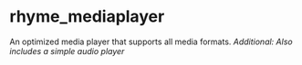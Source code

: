 # rhyme_mediaplayer
An optimized media player that supports all media formats. *Additional: Also includes a simple audio player*
